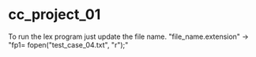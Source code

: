 # cc_project_01
To run the lex program just update the file name. 
"file_name.extension" -> "fp1= fopen("test_case_04.txt", "r");"

